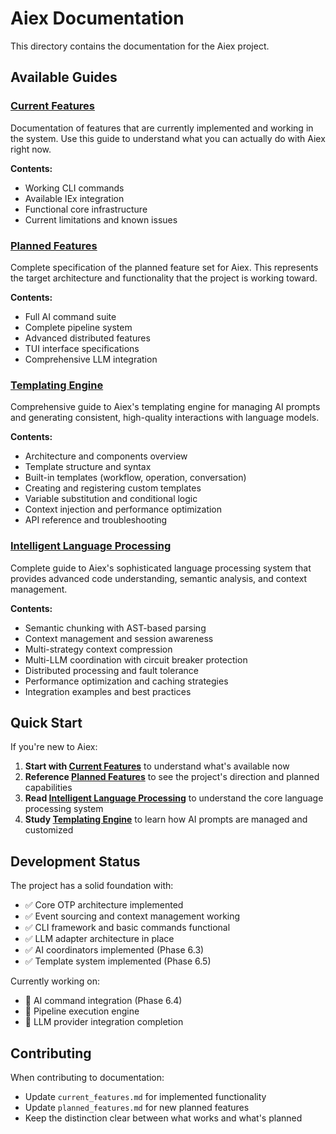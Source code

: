# Aiex Documentation

This directory contains the documentation for the Aiex project.

## Available Guides

### [Current Features](current_features.md)
Documentation of features that are currently implemented and working in the system. Use this guide to understand what you can actually do with Aiex right now.

**Contents:**
- Working CLI commands
- Available IEx integration
- Functional core infrastructure
- Current limitations and known issues

### [Planned Features](planned_features.md)
Complete specification of the planned feature set for Aiex. This represents the target architecture and functionality that the project is working toward.

**Contents:**
- Full AI command suite
- Complete pipeline system
- Advanced distributed features
- TUI interface specifications
- Comprehensive LLM integration

### [Templating Engine](templating_engine.md)
Comprehensive guide to Aiex's templating engine for managing AI prompts and generating consistent, high-quality interactions with language models.

**Contents:**
- Architecture and components overview
- Template structure and syntax
- Built-in templates (workflow, operation, conversation)
- Creating and registering custom templates
- Variable substitution and conditional logic
- Context injection and performance optimization
- API reference and troubleshooting

### [Intelligent Language Processing](intelligent_language_processing.md)
Complete guide to Aiex's sophisticated language processing system that provides advanced code understanding, semantic analysis, and context management.

**Contents:**
- Semantic chunking with AST-based parsing
- Context management and session awareness
- Multi-strategy context compression
- Multi-LLM coordination with circuit breaker protection
- Distributed processing and fault tolerance
- Performance optimization and caching strategies
- Integration examples and best practices

## Quick Start

If you're new to Aiex:

1. **Start with [Current Features](current_features.md)** to understand what's available now
2. **Reference [Planned Features](planned_features.md)** to see the project's direction and planned capabilities
3. **Read [Intelligent Language Processing](intelligent_language_processing.md)** to understand the core language processing system
4. **Study [Templating Engine](templating_engine.md)** to learn how AI prompts are managed and customized

## Development Status

The project has a solid foundation with:
- ✅ Core OTP architecture implemented
- ✅ Event sourcing and context management working
- ✅ CLI framework and basic commands functional
- ✅ LLM adapter architecture in place
- ✅ AI coordinators implemented (Phase 6.3)
- ✅ Template system implemented (Phase 6.5)

Currently working on:
- 🔄 AI command integration (Phase 6.4)
- 🔄 Pipeline execution engine
- 🔄 LLM provider integration completion

## Contributing

When contributing to documentation:
- Update `current_features.md` for implemented functionality
- Update `planned_features.md` for new planned features
- Keep the distinction clear between what works and what's planned